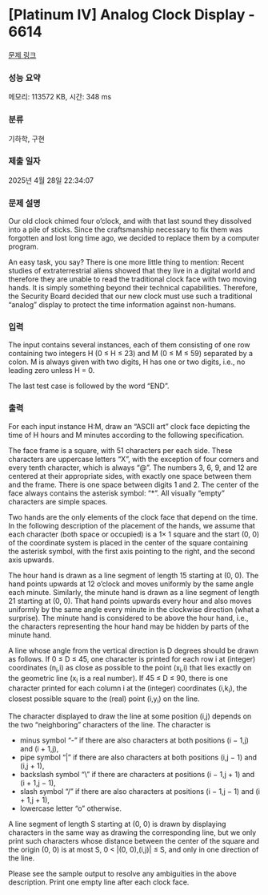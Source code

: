 # [Platinum IV] Analog Clock Display - 6614 

[문제 링크](https://www.acmicpc.net/problem/6614) 

### 성능 요약

메모리: 113572 KB, 시간: 348 ms

### 분류

기하학, 구현

### 제출 일자

2025년 4월 28일 22:34:07

### 문제 설명

<p>Our old clock chimed four o’clock, and with that last sound they dissolved into a pile of sticks. Since the craftsmanship necessary to fix them was forgotten and lost long time ago, we decided to replace them by a computer program.</p>

<p>An easy task, you say? There is one more little thing to mention: Recent studies of extraterrestrial aliens showed that they live in a digital world and therefore they are unable to read the traditional clock face with two moving hands. It is simply something beyond their technical capabilities. Therefore, the Security Board decided that our new clock must use such a traditional “analog” display to protect the time information against non-humans.</p>

### 입력 

 <p>The input contains several instances, each of them consisting of one row containing two integers H (0 ≤ H ≤ 23) and M (0 ≤ M ≤ 59) separated by a colon. M is always given with two digits, H has one or two digits, i.e., no leading zero unless H = 0.</p>

<p>The last test case is followed by the word “END”.</p>

### 출력 

 <p>For each input instance H:M, draw an “ASCII art” clock face depicting the time of H hours and M minutes according to the following specification.</p>

<p>The face frame is a square, with 51 characters per each side. These characters are uppercase letters “X”, with the exception of four corners and every tenth character, which is always “@”. The numbers 3, 6, 9, and 12 are centered at their appropriate sides, with exactly one space between them and the frame. There is one space between digits 1 and 2. The center of the face always contains the asterisk symbol: “*”. All visually “empty” characters are simple spaces.</p>

<p>Two hands are the only elements of the clock face that depend on the time. In the following description of the placement of the hands, we assume that each character (both space or occupied) is a 1× 1 square and the start (0, 0) of the coordinate system is placed in the center of the square containing the asterisk symbol, with the first axis pointing to the right, and the second axis upwards.</p>

<p>The hour hand is drawn as a line segment of length 15 starting at (0, 0). The hand points upwards at 12 o’clock and moves uniformly by the same angle each minute. Similarly, the minute hand is drawn as a line segment of length 21 starting at (0, 0). That hand points upwards every hour and also moves uniformly by the same angle every minute in the clockwise direction (what a surprise). The minute hand is considered to be above the hour hand, i.e., the characters representing the hour hand may be hidden by parts of the minute hand.</p>

<p>A line whose angle from the vertical direction is D degrees should be drawn as follows. If 0 ≤ D ≤ 45, one character is printed for each row i at (integer) coordinates (n<sub>i</sub>,i) as close as possible to the point (x<sub>i</sub>,i) that lies exactly on the geometric line (x<sub>i</sub> is a real number). If 45 ≤ D ≤ 90, there is one character printed for each column i at the (integer) coordinates (i,k<sub>i</sub>), the closest possible square to the (real) point (i,y<sub>i</sub>) on the line.</p>

<p>The character displayed to draw the line at some position (i,j) depends on the two “neighboring” characters of the line. The character is</p>

<ul>
	<li>minus symbol “-” if there are also characters at both positions (i − 1,j) and (i + 1,j),</li>
	<li>pipe symbol “|” if there are also characters at both positions (i,j − 1) and (i,j + 1),</li>
	<li>backslash symbol “\” if there are characters at positions (i − 1,j + 1) and (i + 1,j − 1),</li>
	<li>slash symbol “/” if there are also characters at positions (i − 1,j − 1) and (i + 1,j + 1),</li>
	<li>lowercase letter “o” otherwise.</li>
</ul>

<p>A line segment of length S starting at (0, 0) is drawn by displaying characters in the same way as drawing the corresponding line, but we only print such characters whose distance between the center of the square and the origin (0, 0) is at most S, 0 < |(0, 0),(i,j)| ≤ S, and only in one direction of the line.</p>

<p>Please see the sample output to resolve any ambiguities in the above description. Print one empty line after each clock face.</p>

